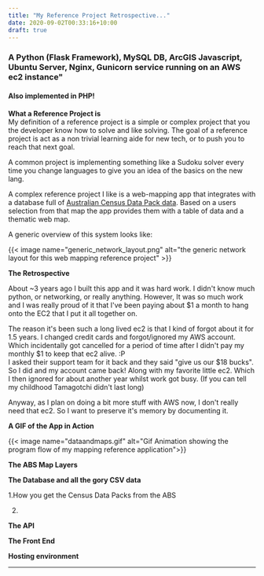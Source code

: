 ```yaml
---
title: "My Reference Project Retrospective..."
date: 2020-09-02T00:33:16+10:00
draft: true
---
```

### A Python (Flask Framework), MySQL DB, ArcGIS Javascript, Ubuntu Server, Nginx, Gunicorn service running on an AWS ec2 instance"
#### Also implemented in PHP!

**What a Reference Project is**  
My definition of a reference project is a simple or complex project that you the developer know how to solve and like solving. 
The goal of a reference project is act as a non trivial learning aide for new tech, or to push you to reach that next goal.

A common project is implementing something like a Sudoku solver every time you change languages to give you an idea of the basics on the new lang. 

A complex reference project I like is a web-mapping app that integrates with a database full of [Australian Census Data Pack data](https://datapacks.censusdata.abs.gov.au/datapacks/). 
Based on a users selection from that map the app provides them with a table of data and a thematic web map. 

A generic overview of this system looks like:

{{< image name="generic_network_layout.png" alt="the generic network layout for this web mapping reference project" >}}

**The Retrospective**

About ~3 years ago I built this app and it was hard work. I didn't know much python, or networking, or really anything. However, It was so much work and I was really proud of it that I've been paying about $1 a month to hang onto the EC2 that I put it all together on. 

The reason it's been such a long lived ec2 is that I kind of forgot about it for 1.5 years. I changed credit cards and forgot/ignored my AWS account. Which incidentally got cancelled for a period of time after I didn't pay my monthly $1 to keep that ec2 alive. :P  
I asked their support team for it back and they said "give us our $18 bucks". So I did and my account came back! Along with my favorite little ec2. Which I then ignored for about another year whilst work got busy. (If you can tell my childhood Tamagotchi didn't last long)

Anyway, as I plan on doing a bit more stuff with AWS now, I don't really need that ec2. So I want to preserve it's memory by documenting it. 

**A GIF of the App in Action**

{{< image name="dataandmaps.gif" alt="Gif Animation showing the program flow of my mapping reference application">}}

**The ABS Map Layers**


**The Database and all the gory CSV data**

1.How you get the Census Data Packs from the ABS

2.


**The API**

**The Front End**

**Hosting environment**





















---